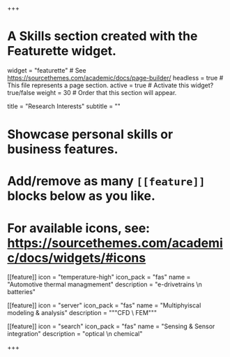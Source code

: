 +++
# A Skills section created with the Featurette widget.
widget = "featurette"  # See https://sourcethemes.com/academic/docs/page-builder/
headless = true  # This file represents a page section.
active = true  # Activate this widget? true/false
weight = 30  # Order that this section will appear.

title = "Research Interests"
subtitle = ""

# Showcase personal skills or business features.
# 
# Add/remove as many `[[feature]]` blocks below as you like.
# 
# For available icons, see: https://sourcethemes.com/academic/docs/widgets/#icons

[[feature]]
  icon = "temperature-high"
  icon_pack = "fas"
  name = "Automotive thermal managmement"
  description = "e-drivetrains \n batteries"
  
[[feature]]
  icon = "server"
  icon_pack = "fas"
  name = "Multiphyiscal modeling & analysis"
  description = """CFD \ FEM"""  
  
[[feature]]
  icon = "search"
  icon_pack = "fas"
  name = "Sensing & Sensor integration"
  description = "optical \n chemical"

+++
